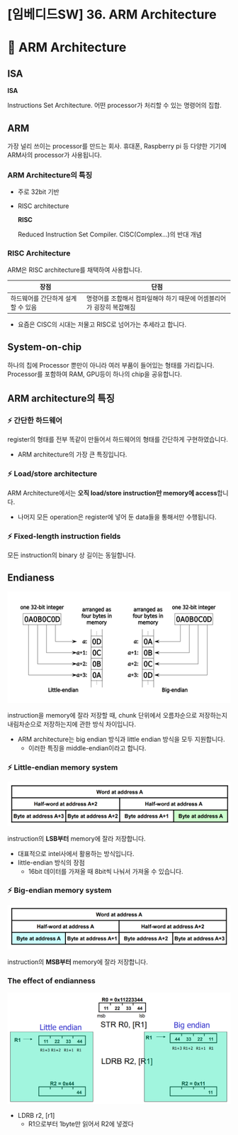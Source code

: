 # [임베디드SW] 36. ARM Architecture

# 💖 ARM Architecture

## ISA

<aside>

**ISA** 

Instructions Set Architecture. 어떤 processor가 처리할 수 있는 명령어의 집합.

</aside>

## ARM

가장 널리 쓰이는 processor를 만드는 회사. 휴대폰, Raspberry pi 등 다양한 기기에 ARM사의 processor가 사용됩니다.

### ARM Architecture의 특징

- 주로 32bit 기반
- RISC architecture
    
    <aside>
    
    **RISC** 
    
    Reduced Instruction Set Compiler. CISC(Complex…)의 반대 개념
    
    </aside>
    

### RISC Architecture

ARM은 RISC architecture를 채택하여 사용합니다.

| 장점 | 단점 |
| --- | --- |
| 하드웨어를 간단하게 설계할 수 있음 | 명령어를 조합해서 컴파일해야 하기 때문에 어셈블리어가 굉장히 복잡해짐 |
- 요즘은 CISC의 시대는 저물고 RISC로 넘어가는 추세라고 합니다.

## System-on-chip

하나의 칩에 Processor 뿐만이 아니라 여러 부품이 들어있는 형태를 가리킵니다. Processor를 포함하여 RAM, GPU등이 하나의 chip을 공유합니다.

## ARM architecture의 특징

### ⚡ 간단한 하드웨어

register의 형태를 전부 똑같이 만들어서 하드웨어의 형태를 간단하게 구현하였습니다.

- ARM architecture의 가장 큰 특징입니다.

### ⚡ Load/store architecture

ARM Architecture에서는 **오직 load/store instruction만 memory에 access**합니다.

- 나머지 모든 operation은 register에 넣어 둔 data들을 통해서만 수행됩니다.

### ⚡ Fixed-length instruction fields

모든 instruction의 binary 상 길이는 동일합니다.

## Endianess

![image.png](image%2068.png)

instruction을 memory에 잘라 저장할 때, chunk 단위에서 오름차순으로 저장하는지 내림차순으로 저장하는지에 관한 방식 차이입니다.

- ARM architecture는 big endian 방식과 little endian 방식을 모두 지원합니다.
    - 이러한 특징을 middle-endian이라고 합니다.

### ⚡ Little-endian memory system

![image.png](image%2069.png)

instruction의 **LSB부터** memory에 잘라 저장합니다.

- 대표적으로 intel사에서 활용하는 방식입니다.
- little-endian 방식의 장점
    - 16bit 데이터를 가져올 때 8bit씩 나눠서 가져올 수 있습니다.

### ⚡ Big-endian memory system

![image.png](image%2070.png)

instruction의 **MSB부터** memory에 잘라 저장합니다.

### The effect of endianness

![image.png](image%2071.png)

- LDRB r2, [r1]
    - R1으로부터 1byte만 읽어서 R2에 넣겠다